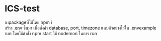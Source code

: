 # ICS-test
ลงpackageที่โช้โดย npm i <br>
สร้าง .env ขึ้นมา เพื่อตั่งค่า database, port, timezone แนบตัวอย่างไว่ใน .envexample <br>
run โดยใช้คำสั่ง npm start ใช้ nodemon ในการ run <br>
